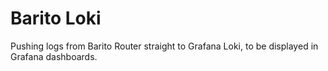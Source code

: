 # Barito Loki

Pushing logs from Barito Router straight to Grafana Loki, to be displayed in Grafana dashboards.
